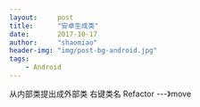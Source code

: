 ```yaml
---
layout:     post
title:      "安卓生成类"
date:       2017-10-17
author:     "shaomiao"
header-img: "img/post-bg-android.jpg"
tags:
    - Android
---
```


从内部类提出成外部类
右键类名 Refactor ---》move
